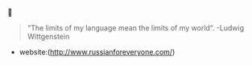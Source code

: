:lollipop:
>“The limits of my language mean the limits of my world”.           -Ludwig Wittgenstein

* website:(http://www.russianforeveryone.com/)

